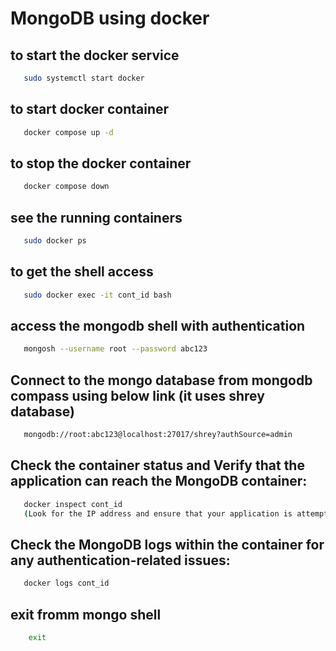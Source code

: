 # MongoDB using docker

## to start the docker service

```sh
   sudo systemctl start docker
```   

## to start docker container

```sh
   docker compose up -d
```

## to stop the docker container

```sh
   docker compose down
```

## see the running containers

```sh
   sudo docker ps
```

## to get the shell access

```sh
   sudo docker exec -it cont_id bash
```

## access the mongodb shell with authentication

```sh
   mongosh --username root --password abc123
```

## Connect to the mongo database from mongodb compass using below link (it uses shrey database)

```sh
   mongodb://root:abc123@localhost:27017/shrey?authSource=admin
```

## Check the container status and Verify that the application can reach the MongoDB container:

```sh
   docker inspect cont_id
   (Look for the IP address and ensure that your application is attempting to connect to the correct address and port)
```

## Check the MongoDB logs within the container for any authentication-related issues:

```sh
   docker logs cont_id
```

## exit fromm mongo shell

```sh
    exit
```
